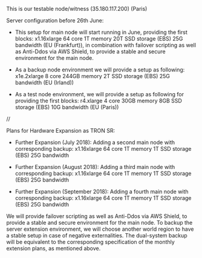 This is our testable node/witness (35.180.117.200) (Paris)

Server configuration before 26th June:

- This setup for main node will start running in June, providing the first blocks: x1.16xlarge 64 core 1T memory 20T SSD storage (EBS) 25G bandwidth (EU (Frankfurt)), in combination with failover scripting as well as Anti-Ddos via AWS Shield, to provide a stable and secure environment for the main node.

- As a backup node environment we will provide a setup as following: x1e.2xlarge 8 core 244GB memory 2T SSD storage (EBS) 25G bandwidth (EU (Irland))

- As a test node environment, we will provide a setup as following for providing the first blocks: r4.xlarge 4 core 30GB memory 8GB SSD storage (EBS) 10G bandwidth (EU (Paris)) 

//

Plans for Hardware Expansion as TRON SR:

- Further Expansion (July 2018): Adding a second main node with corresponding backup: 
x1.16xlarge 64 core 1T memory 1T SSD storage (EBS) 25G bandwidth

- Further Expansion (August 2018): Adding a third main node with corresponding backup:
x1.16xlarge 64 core 1T memory 1T SSD storage (EBS) 25G bandwidth

- Further Expansion (September 2018): Adding a fourth main node with corresponding backup:
x1.16xlarge 64 core 1T memory 1T SSD storage (EBS) 25G bandwidth

We will provide failover scripting as well as Anti-Ddos via AWS Shield, to provide a stable and secure environment for the main node. To backup the server extension environment, we will choose another world region to have a stable setup in case of negative externalities. The dual-system backup will be equivalent to the corresponding specification of the monthly extension plans, as mentioned above.

